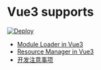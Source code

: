 # Vue3 supports
[![Deploy](https://github.com/aceHubert/vue-async/actions/workflows/deploy.yml/badge.svg)](https://github.com/aceHubert/vue-async/actions/workflows/deploy.yml)

- [Module Loader in Vue3](./packages/module-loader/README.md)  
- [Resource Manager in Vue3](./packages/resource-manager/README.md)  
- [开发注意事项](./DEVELOP.md)


<br>
<br>
